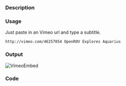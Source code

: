 ### Description

### Usage
Just paste in an Vimeo url and type a subtitle.

`http://vimeo.com/46257054 OpenROV Explores Aquarius`

### Output
![VimeoEmbed](https://raw.github.com/kandanapp/kandan/resources/VimeoEmbed.png)
### Code